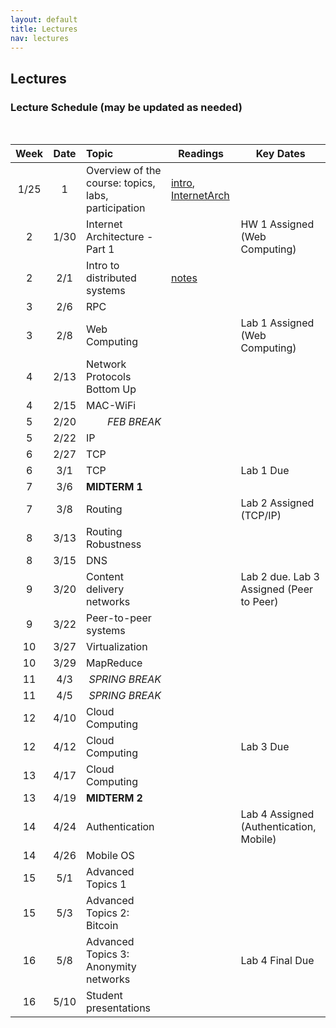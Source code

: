 ```yaml
---
layout: default
title: Lectures
nav: lectures
---
```


## Lectures

<h3 id="toc_2">Lecture Schedule (may be updated as needed)</h3>
<br>
<table>
<thead>
<tr>
<th align="center">Week</th>
<th align="center">Date</th>
<th align="left">Topic</th>
<th>Readings</th>
<th>Key Dates</th>
</tr>
</thead>
<tbody>

<tr>
<td align="center">1/25</td>
<td align="center">1</td>
<td align="left">Overview of the course: topics, labs, participation</td>
<td><a href="{{ site.url }}/lectures/intro.pdf">intro</a>,
<a href="{{ site.url }}/lectures/CS5450-InternetArch-013017-Final.pdf">InternetArch</a>
</td>
<td></td>
</tr>

<tr>
<td align="center">2</td>
<td align="center">1/30</td>
<td align="left">Internet Architecture - Part 1</td>
<td></td>
<td>HW 1 Assigned (Web Computing)</td>
</tr>

<tr>
<td align="center">2</td>
<td align="center">2/1</td>
<td align="left">Intro to distributed systems</td>
<td><a href="{{ site.url }}/lectures/ds.pdf">notes</a></td>
<td></td>
</tr>

<tr>
<td align="center">3</td>
<td align="center">2/6</td>
<td align="left">RPC</td>
<td></td>
<td></td>
</tr>

<tr>
<td align="center">3</td>
<td align="center">2/8</td>
<td align="left">Web Computing</td>
<td></td>
<td>Lab 1 Assigned (Web Computing)</td>
</tr>

<tr>
<td align="center">4</td>
<td align="center">2/13</td>
<td align="left">Network Protocols Bottom Up</td>
<td></td>
<td></td>
</tr>

<tr>
<td align="center">4</td>
<td align="center">2/15</td>
<td align="left">MAC-WiFi</td>
<td></td>
<td></td>
</tr>


<tr>
<td align="center">5</td>
<td align="center">2/20</td>
<td align="right"><i>FEB BREAK</i></td>
<td></td>
<td></td>
</tr>



<tr>
<td align="center">5</td>
<td align="center">2/22</td>
<td align="left">IP</td>
<td></td>
<td></td>
</tr>

<tr>
<td align="center">6</td>
<td align="center">2/27</td>
<td align="left">TCP</td>
<td></td>
<td></td>
</tr>

<tr>
<td align="center">6</td>
<td align="center">3/1</td>
<td align="left">TCP</td>
<td></td>
<td>Lab 1 Due</td>
</tr>

<tr>
<td align="center">7</td>
<td align="center">3/6</td>
<td align="left"><strong>MIDTERM 1</strong></td>
<td></td>
<td></td>
</tr>

<tr>
<td align="center">7</td>
<td align="center">3/8</td>
<td align="left">Routing</td>
<td></td>
<td>Lab 2 Assigned (TCP/IP)</td>
</tr>

<tr>
<td align="center">8</td>
<td align="center">3/13</td>
<td align="left">Routing Robustness</td>
<td></td>
<td></td>
</tr>

<tr>
<td align="center">8</td>
<td align="center">3/15</td>
<td align="left">DNS</td>
<td></td>
<td></td>
</tr>

<tr>
<td align="center">9</td>
<td align="center">3/20</td>
<td align="left">Content delivery networks</td>
<td></td>
<td>Lab 2 due. Lab 3 Assigned (Peer to Peer)</td>
</tr>

<tr>
<td align="center">9</td>
<td align="center">3/22</td>
<td align="left">Peer-to-peer systems</td>
<td></td>
<td></td>
</tr>

<tr>
<td align="center">10</td>
<td align="center">3/27</td>
<td align="left">Virtualization</td>
<td></td>
<td></td>
</tr>

<tr>
<td align="center">10</td>
<td align="center">3/29</td>
<td align="left">MapReduce</td>
<td></td>
<td></td>
</tr>

<tr>
<td align="center">11</td>
<td align="center">4/3</td>
<td align="right"><i>SPRING BREAK</i></td>
<td></td>
<td></td>
</tr>

<tr>
<td align="center">11</td>
<td align="center">4/5</td>
<td align="right"><i>SPRING BREAK</i></td>
<td></td>
<td></td>
</tr>

<tr>
<td align="center">12</td>
<td align="center">4/10</td>
<td align="left">Cloud Computing </td>
<td></td>
<td></td>
</tr>

<tr>
<td align="center">12</td>
<td align="center">4/12</td>
<td align="left">Cloud Computing </td>
<td></td>
<td>Lab 3 Due</td>
</tr>


<tr>
<td align="center">13</td>
<td align="center">4/17</td>
<td align="left">Cloud Computing </td>
<td></td>
<td></td>
</tr>

<tr>
<td align="center">13</td>
<td align="center">4/19</td>
<td align="left"><strong>MIDTERM 2</strong></td>
<td></td>
<td></td>
</tr>


<tr>
<td align="center">14</td>
<td align="center">4/24</td>
<td align="left">Authentication</td>
<td></td>
<td>Lab 4 Assigned (Authentication, Mobile)</td>
</tr>

<tr>
<td align="center">14</td>
<td align="center">4/26</td>
<td align="left">Mobile OS</td>
<td></td>
<td></td>
</tr>


<tr>
<td align="center">15</td>
<td align="center">5/1</td>
<td align="left">Advanced Topics 1</td>
<td></td>
<td></td>
</tr>

<tr>
<td align="center">15</td>
<td align="center">5/3</td>
<td align="left">Advanced Topics 2: Bitcoin</td>
<td></td>
<td></td>
</tr>


<tr>
<td align="center">16</td>
<td align="center">5/8</td>
<td align="left">Advanced Topics 3:
Anonymity networks</td>
<td></td>
<td>Lab 4 Final Due</td>
</tr>

<tr>
<td align="center">16</td>
<td align="center">5/10</td>
<td align="left">Student presentations</td>
<td></td>
<td></td>
</tr>

</tbody>
</table>
